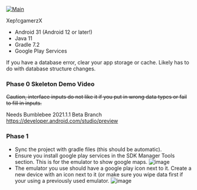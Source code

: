 [![Main](https://github.com/CSC207-UofT/course-project-xep-cgamerzx/actions/workflows/android.yml/badge.svg?branch=main)](https://github.com/CSC207-UofT/course-project-xep-cgamerzx/actions/workflows/android.yml)

Xep!cgamerzX

- Android 31 (Android 12 or later!)
- Java 11
- Gradle 7.2
- Google Play Services

If you have a database error, clear your app storage or cache. Likely has to do with database structure changes.

### Phase 0 Skeleton Demo Video 

~~Caution, interface inputs do not like it if you put in wrong data types or fail to fill in inputs.~~


Needs Bumblebee 2021.1.1 Beta Branch
https://developer.android.com/studio/preview

### Phase 1
* Sync the project with gradle files (this should be automatic).
* Ensure you install google play services in the SDK Manager Tools section. This is for the emulator to show google maps.
![image](https://user-images.githubusercontent.com/59676643/141866188-2b94d16e-de98-4548-9933-472597ba530f.png)
* The emulator you use should have a google play icon next to it. Create a new device with an icon next to it (or make sure you wipe data first if your using a previously used emulator.
![image](https://user-images.githubusercontent.com/59676643/141866319-1c7c1e98-3ef1-4f78-9bd9-17c5a9eed825.png)
